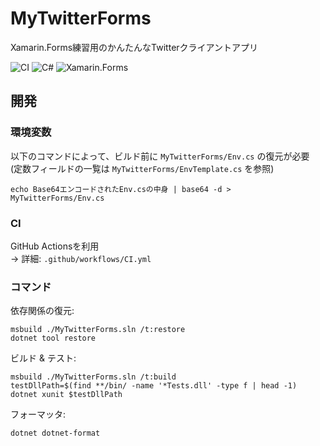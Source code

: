 # MyTwitterForms

Xamarin.Forms練習用のかんたんなTwitterクライアントアプリ

![CI](https://github.com/aridai/MyTwitterForms/workflows/CI/badge.svg)
![C#](https://img.shields.io/static/v1?label=language&message=C%23&color=brightgreen)
![Xamarin.Forms](https://img.shields.io/static/v1?label=framework&message=Xamarin.Forms&color=purple)

## 開発

### 環境変数

以下のコマンドによって、ビルド前に `MyTwitterForms/Env.cs` の復元が必要  
(定数フィールドの一覧は `MyTwitterForms/EnvTemplate.cs` を参照)

```
echo Base64エンコードされたEnv.csの中身 | base64 -d > MyTwitterForms/Env.cs
```

### CI

GitHub Actionsを利用  
-> 詳細: `.github/workflows/CI.yml`

### コマンド

依存関係の復元:

```
msbuild ./MyTwitterForms.sln /t:restore
dotnet tool restore
```

ビルド & テスト:

```
msbuild ./MyTwitterForms.sln /t:build
testDllPath=$(find **/bin/ -name '*Tests.dll' -type f | head -1)
dotnet xunit $testDllPath
```

フォーマッタ:

```
dotnet dotnet-format
```
